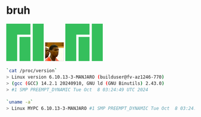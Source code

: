 # bruh

![Manjaro](Manjaro.svg?raw=true)
![bruh](bruh.gif?raw=true)
![Manjaro](Manjaro.svg?raw=true)

```sh
`cat /proc/version`
> Linux version 6.10.13-3-MANJARO (builduser@fv-az1246-770)
> (gcc (GCC) 14.2.1 20240910, GNU ld (GNU Binutils) 2.43.0)
> #1 SMP PREEMPT_DYNAMIC Tue Oct  8 03:24:49 UTC 2024

`uname -a`
> Linux MYPC 6.10.13-3-MANJARO #1 SMP PREEMPT_DYNAMIC Tue Oct  8 03:24:49 UTC 2024 x86_64 GNU/Linux
```
